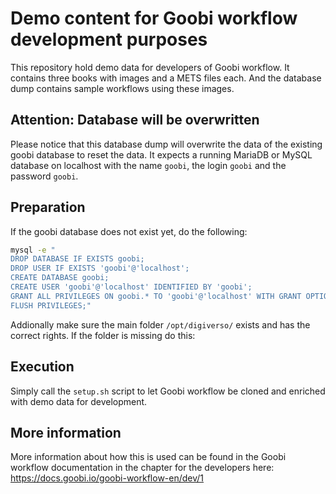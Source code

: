 # Demo content for Goobi workflow development purposes

This repository hold demo data for developers of Goobi workflow. It contains three books with images and a METS files each. 
And the database dump contains sample workflows using these images.

## Attention: Database will be overwritten
Please notice that this database dump will overwrite the data of the existing goobi database to reset the data. 
It expects a running MariaDB or MySQL database on localhost with the name `goobi`, the login `goobi` and the password `goobi`.


## Preparation
If the goobi database does not exist yet, do the following:

```bash
mysql -e "
DROP DATABASE IF EXISTS goobi;
DROP USER IF EXISTS 'goobi'@'localhost';
CREATE DATABASE goobi;
CREATE USER 'goobi'@'localhost' IDENTIFIED BY 'goobi';
GRANT ALL PRIVILEGES ON goobi.* TO 'goobi'@'localhost' WITH GRANT OPTION;
FLUSH PRIVILEGES;"
```

Addionally make sure the main folder `/opt/digiverso/` exists and has the correct rights. If the folder is missing do this:

## Execution
Simply call the `setup.sh` script to let Goobi workflow be cloned and enriched with demo data for development.

## More information
More information about how this is used can be found in the Goobi workflow documentation in the chapter for the developers here:
https://docs.goobi.io/goobi-workflow-en/dev/1
